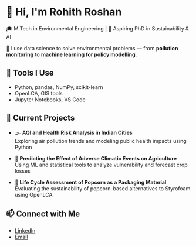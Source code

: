 # 👋 Hi, I'm Rohith Roshan

🎓 M.Tech in Environmental Engineering | 🧠 Aspiring PhD in Sustainability & AI

🔬 I use data science to solve environmental problems — from **pollution monitoring** to **machine learning for policy modelling**.

## 🔧 Tools I Use
- Python, pandas, NumPy, scikit-learn
- OpenLCA, GIS tools
- Jupyter Notebooks, VS Code

## 📌 Current Projects
- 🌫️ **AQI and Health Risk Analysis in Indian Cities**  
  Exploring air pollution trends and modeling public health impacts using Python

- 🌾 **Predicting the Effect of Adverse Climatic Events on Agriculture**  
  Using ML and statistical tools to analyze vulnerability and forecast crop losses

- 🍿 **Life Cycle Assessment of Popcorn as a Packaging Material**  
  Evaluating the sustainability of popcorn-based alternatives to Styrofoam using OpenLCA

## 📫 Connect with Me
- [LinkedIn](https://www.linkedin.com/in/rohithroshan98)
- [Email](mailto:rohithroshanmurali@gmail.com)
